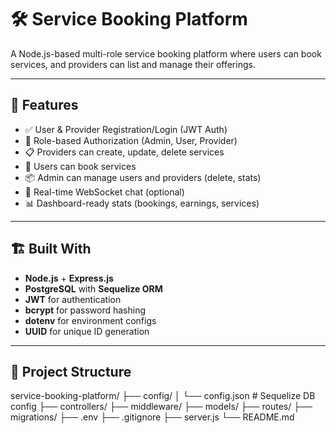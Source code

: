 # 🛠️ Service Booking Platform

A Node.js-based multi-role service booking platform where users can book services, and providers can list and manage their offerings.

---

## 🚀 Features

- ✅ User & Provider Registration/Login (JWT Auth)
- 🔐 Role-based Authorization (Admin, User, Provider)
- 📋 Providers can create, update, delete services
- 🧾 Users can book services
- 📦 Admin can manage users and providers (delete, stats)
- 💬 Real-time WebSocket chat (optional)
- 📊 Dashboard-ready stats (bookings, earnings, services)

---

## 🏗️ Built With

- **Node.js** + **Express.js**
- **PostgreSQL** with **Sequelize ORM**
- **JWT** for authentication
- **bcrypt** for password hashing
- **dotenv** for environment configs
- **UUID** for unique ID generation

---

## 📂 Project Structure

service-booking-platform/
├── config/
│ └── config.json # Sequelize DB config
├── controllers/
├── middleware/
├── models/
├── routes/
├── migrations/
├── .env
├── .gitignore
├── server.js
└── README.md

